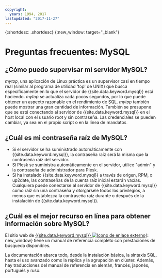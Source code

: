 ```yaml
---
copyright:
  years: 1994, 2017
lastupdated: "2017-11-27"
---
```


{:shortdesc: .shortdesc}
{:new_window: target="_blank"}

# Preguntas frecuentes: MySQL

## ¿Cómo puedo supervisar mi servidor MySQL?

_mytop_, una aplicación de Linux práctica es un supervisor casi en tiempo real (similar al programa de utilidad 'top' de UNIX) que busca específicamente en lo que el servidor de {{site.data.keyword.mysql}} está haciendo. _mytop_ se actualiza cada pocos segundos, por lo que puede obtener un aspecto razonable en el rendimiento de SQL. _mytop_ también puede mostrar una gran cantidad de información. También se presupone que se está conectando al servidor de {{site.data.keyword.mysql}} en el host local con el usuario root y sin contraseña. Las credenciales se pueden cambiar, ya sea en el propio script o en la línea de mandatos.


## ¿Cuál es mi contraseña raíz de MySQL?

* Si el servidor se ha suministrado automáticamente con {{site.data.keyword.mysql}}, la contraseña raíz será la misma que la contraseña raíz del servidor.
* Si Plesk se suministra automáticamente en el servidor, utilice "admin" y la contraseña de administrador para Plesk.
* Si ha instalado {{site.data.keyword.mysql}} a través de origen, RPM, o up2date, las contraseñas de la cuenta raíz inicial estarán vacías. Cualquiera puede conectarse al servidor de {{site.data.keyword.mysql}} como raíz sin una contraseña y otorgársele todos los privilegios, a menos que establezca la contraseña raíz durante o después de la instalación de {{site.data.keyword.mysql}}.

## ¿Cuál es el mejor recurso en línea para obtener información sobre MySQL?

El sitio web de [{{site.data.keyword.mysql}} ![Icono de enlace externo](../../icons/launch-glyph.svg "Icono de enlace externo")](http://dev.mysql.com/doc/){: new_window} tiene un manual de referencia completo con prestaciones de búsqueda disponibles.

La documentación abarca todo, desde la instalación básica, la sintaxis SQL, hasta el uso avanzado como la réplica y la agrupación en clúster. Además, hay traducciones del manual de referencia en alemán, francés, japonés, portugués y ruso.
